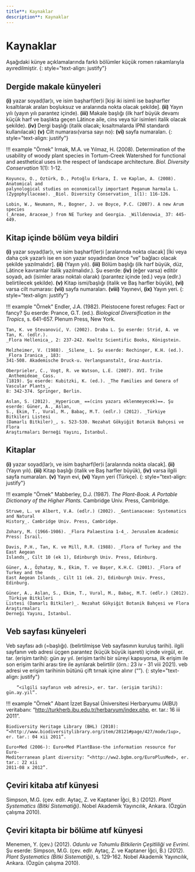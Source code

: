```yaml
---
title**: Kaynaklar
description**: Kaynaklar
---
```


# Kaynaklar

Aşağıdaki künye açıklamalarında farklı bölümler küçük romen rakamlarıyla
ayıredilmiştir.
{: style="text-align: justify"}

## Dergide makale künyeleri

**(i)** yazar soyad(lar)ı, ve isim başharf(ler)i [kişi iki
isimli ise başharfler kısaltılarak araları boşluksuz ve aralarında nokta olacak şekilde]. **(ii)**
Yayın yılı (yayın yılı parantez içinde). **(iii)** Makale başlığı (ilk harf büyük devamı küçük harf
ve başlıkta geçen Lâtince aile, cins veya tür isimleri italik olacak şekilde). **(iv)** Dergi başlığı
(italik olacak; kısaltmalarda IPNI standardı kullanılacak) **(v)** Cilt numarası(varsa sayı no):
**(vi)** sayfa numaraları.
{: style="text-align: justify"}

!!! example "Örnek"
    Irmak, M.A. ve Yılmaz, H. (2008). Determination of the usability of woody plant
    species in Tortum-Creek Watershed for functional and aesthetical uses in the
    respect of landscape architecture. _Biol. Diversity Conservation_ 1(1): 1-12.
    
    Koyuncu, O., Öztürk, D., Potoğlu Erkara, İ. ve Kaplan, A. (2008). Anatomical and
    palynological studies on economically important Peganum harmala L.
    (Zygophyllaceae). _Biol. Diversity Conservation_ 1(1): 116-126.
    
    Lobin, W., Neumann, M., Bogner, J. ve Boyce, P.C. (2007). A new Arum species
    (_Areae, Araceae_) from NE Turkey and Georgia. _Willdenowia_ 37: 445-449.

## Kitap içinde bölüm veya bildiri

**(i)** yazar soyad(lar)ı, ve isim başharf(ler)i
[aralarında nokta olacak] [İki veya daha çok yazarlı ise en son yazar soyadından önce “ve”
bağlacı olacak şekilde yazılmalıdır]. **(ii)** (Yayın yılı). **(iii)** Bölüm başlığı (ilk harf büyük, düz,
Lâtince kavramlar italik yazılmalıdır.). Şu eserde: **(iv)** (eğer varsa) editör soyadı, adı
(isimler arası noktalı olarak) (parantez içinde (ed.) veya (edlr.) belirtilecek şekilde). **(v)**
Kitap ismi/başlığı (italik ve Baş harfler büyük), **(vi)** varsa cilt numarası: **(vii)** sayfa
numaraları. **(viii)** Yayınevi, **(ix)** Yayın yeri.
{: style="text-align: justify"}

!!! example "Örnek"
    Endler, J.A. (1982). Pleistocene forest refuges: Fact or fancy? Şu eserde: Prance, G.T.
    (ed.). _Biological Diversification in the Tropics_, s. 641-657. Plenum Press, New
    York.

    Tan, K. ve Stevanović, V. (2002). Draba L. Şu eserde: Strid, A. ve Tan, K. (edlr.).
    _Flora Hellenica_, 2: 237-242. Koeltz Scientific Books, Königstein.

    Melzheimer, V. (1988). _Silene_ L. Şu eserde: Rechinger, K.H. (ed.). _Flora Iranica_, 183:
    341-508. Akademische Druck-u. Verlangsanstalt, Graz-Austria.

    Oberprieler, C., Vogt, R. ve Watson, L.E. (2007). XVI. Tribe _Anthemideae_ Cass.
    (1819). Şu eserde: Kubitzki, K. (ed.). _The Families and Genera of Vascular Plants_,
    8: 342-374. Springer, Berlin.

    Aslan, S. (2012). _Hypericum_ ==(cins yazarı eklenmeyecek)==. Şu eserde: Güner, A., Aslan,
    S., Ekim, T., Vural, M., Babaç, M.T. (edlr.) (2012). _Türkiye Bitkileri Listesi
    (Damarlı Bitkiler)_, s. 523-530. Nezahat Gökyiğit Botanik Bahçesi ve Flora
    Araştırmaları Derneği Yayını, İstanbul.

## Kitaplar

**(i)** yazar soyad(lar)ı, ve isim başharf(ler)i [aralarında nokta olacak]. **(ii)**
(Yayın yılı). **(iii)** Kitap başlığı (italik ve Baş harfler büyük), **(iv)** varsa ilgili sayfa numaraları.
**(v)** Yayın evi, **(vi)** Yayın yeri (Türkçe).
{: style="text-align: justify"}

!!! example "Örnek"
    Mabberley, D.J. (1987). _The Plant-Book. A Portable Dictionary of the Higher Plants._
    Cambridge Univ. Press, Cambridge.
    
    Struwe, L. ve Albert, V.A. (edlr.) (2002). _Gentianaceae: Systematics and Natural
    History_. Cambridge Univ. Press, Cambridge.

    Zohary, M. (1966-1986). _Flora Palaestina 1-4_. Jerusalem Academic Press: İsrail.

    Davis, P.H., Tan, K. ve Mill, R.R. (1988). _Flora of Turkey and the East Aegean
    Islands_, Cilt 10 (ek 1), Edinburgh Univ. Press, Edinburg.

    Güner, A., Özhatay, N., Ekim, T. ve Başer, K.H.C. (2001). _Flora of Turkey and the
    East Aegean Islands_. Cilt 11 (ek. 2), Edinburgh Univ. Press, Edinburg.

    Güner, A., Aslan, S., Ekim, T., Vural, M., Babaç, M.T. (edlr.) (2012). _Türkiye Bitkileri
    Listesi (Damarlı Bitkiler)_. Nezahat Gökyiğit Botanik Bahçesi ve Flora Araştırmaları
    Derneği Yayını, İstanbul.

## Veb sayfası künyeleri

Veb sayfası adı (=başlığı). (belirtilmişse Veb sayfasının
kuruluş tarihi). ilgili sayfanın veb adresi üçgen parantez (küçük büyük işareti) içinde
virgül, er. tar. (erişim tarihi): gün ay yıl. (erişim tarihi bir süreyi kapsıyorsa, ilk erişim ile
son erişim tarihi arası tire ile ayrılarak belirtilir (örn.: 23 iv - 31 viii 2021). veb adresi ve
erişim tarihinin bütünü çift tırnak içine alınır (“”).
{: style="text-align: justify"}

```console
    “<ilgili sayfanın veb adresi>, er. tar. (erişim tarihi): gün.ay.yıl”.
```

!!! example "Örnek"
    Abant İzzet Baysal Üniversitesi Herbaryumu (AIBU) veritabanı: “<http://turkherb.ibu.edu.tr/herbaryum/index.php>, er. tar.: 16 iii 2011”.
    
    Biodiversity Heritage Library (BHL) (2010): “<http://www.biodiversitylibrary.org/item/28121#page/427/mode/1up>, er. tar.: 04 xii 2011”.
    
    Euro+Med (2006-): Euro+Med PlantBase-the information resource for Euro-
    Mediterranean plant diversity: “<http://ww2.bgbm.org/EuroPlusMed>, er. tar.: 22 xii
    2011-08 x 2012”.

## Çeviri kitaba atıf künyesi

Simpson, M.G. (çev. edlr. Aytaç, Z. ve Kaptaner İğci, B.) (2012). _Plant Systematics (Bitki
Sistematiği)_. Nobel Akademik Yayıncılık, Ankara. (Özgün çalışma 2010).

## Çeviri kitapta bir bölüme atıf künyesi

Menemen, Y. (çev.) (2012). _Odunlu ve Tohumlu Bitkilerin Çeşitliliği ve Evrimi_. Şu eserde:
Simpson, M.G. (çev. edlr. Aytaç, Z. ve Kaptaner İğci, B.) (2012). _Plant Systematics (Bitki
Sistematiği)_, s. 129-162. Nobel Akademik Yayıncılık, Ankara. (Özgün çalışma 2010).